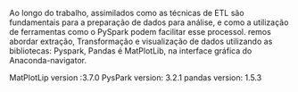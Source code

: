 
Ao longo do trabalho, assimilados como as técnicas de ETL são fundamentais para a preparação de dados para análise, e como a utilização de ferramentas como o PySpark podem facilitar esse processol.
remos abordar extração, Transformação e visualização de dados utilizando as bibliotecas: Pyspark, Pandas é MatPlotLib, na interface gráfica do Anaconda-navigator.

MatPlotLip version :3.7.0
PysPark version: 3.2.1
pandas version: 1.5.3
